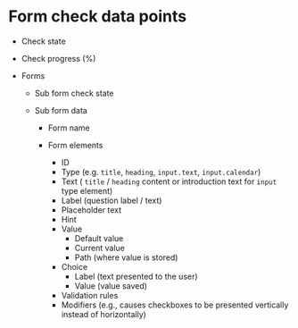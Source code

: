 # Form check data points

* Check state
* Check progress (%)

* Forms
  * Sub form check state

  * Sub form data
    * Form name

    * Form elements
      * ID
      * Type (e.g. `title`, `heading`, `input.text`, `input.calendar`)
      * Text ( `title` / `heading` content or introduction text for `input` type element)
      * Label (question label / text)
      * Placeholder text
      * Hint
      * Value
        * Default value
        * Current value
        * Path (where value is stored)
      * Choice
        * Label (text presented to the user)
        * Value (value saved)
      * Validation rules
      * Modifiers (e.g., causes checkboxes to be presented vertically instead of horizontally)
